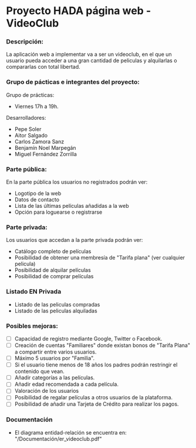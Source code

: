 # Proyecto HADA página web - VideoClub
### Descripción: ###
La aplicación web a implementar va a ser un videoclub, en el que un usuario pueda acceder a una gran cantidad de peliculas y alquilarlas o compararlas con total libertad.
### Grupo de pácticas e integrantes del proyecto: ###
Grupo de prácticas:
* Viernes 17h a 19h.

Desarrolladores:
* Pepe Soler
* Aitor Salgado
* Carlos Zamora Sanz
* Benjamín Noel Marpegán
* Miguel Fernández Zorrilla

### Parte pública: ###
En la parte pública los usuarios no registrados podrán ver:
* Logotipo de la web
* Datos de contacto
* Lista de las últimas películas añadidas a la web
* Opción para loguearse o registrarse

### Parte privada: ###
Los usuarios que accedan a la parte privada podrán ver:
* Catálogo completo de películas
* Posibilidad de obtener una membresía de "Tarifa plana" (ver cualquier pelicula)
* Posibilidad de alquilar películas
* Posibilidad de comprar películas

### Listado EN Privada ###
* Listado de las peliculas compradas
* Listado de las peliculas alquiladas

### Posibles mejoras: ###
- [ ] Capacidad de registro mediante Google, Twitter o Facebook.
- [ ] Creación de cuentas "Familiares" donde existan bonos de "Tarifa Plana" a compartir entre varios usuarios.
- [ ] Máximo 5 usuarios por "Familia".
- [ ] Si el usuario tiene menos de 18 años los padres podrán restringir el contenido que vean.
- [ ] Añadir categorías a las películas.
- [ ] Añadir edad recomendada a cada película.
- [ ] Valoración de los usuarios
- [ ] Posibilidad de regalar películas a otros usuarios de la plataforma.
- [ ] Posibilidad de añadir una Tarjeta de Crédito para realizar los pagos.
### Documentación ###
* El diagrama entidad-relación se encuentra en: "/Documentación/er_videoclub.pdf"
